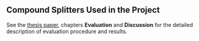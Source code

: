 ## Compound Splitters Used in the Project

See the [thesis paper](../papers/assessing_llm_based_pipelines_for_splitting_nominal_compounds_for_german.pdf), chapters **Evaluation** and **Discussion** for the detailed description of evaluation procedure and results.